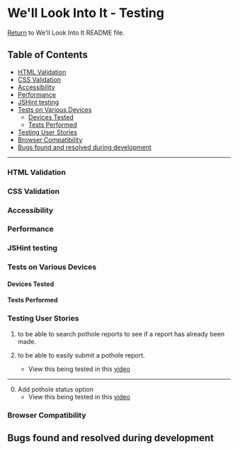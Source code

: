 # We'll Look Into It - Testing

[Return](README.md) to We'll Look Into It README file.

## Table of Contents

- [HTML Validation](#HTML-Validation)
- [CSS Validation](#CSS-Validation)
- [Accessibility](#Accessibility)
- [Performance](#Performance)
- [JSHint testing](#JSHint-testing)
- [Tests on Various Devices](#Tests-on-Various-Devices)
    - [Devices Tested](#Devices-Tested)
    - [Tests Performed](#Tests-Performed)
- [Testing User Stories](#testing-user-stories)
- [Browser Compatibility](#Browser-Compatibility)
- [Bugs found and resolved during development](#bugs-found-and-resolved-during-development)

---


### HTML Validation
### CSS Validation
### Accessibility
### Performance
### JSHint testing
### Tests on Various Devices
#### Devices Tested
#### Tests Performed
### Testing User Stories

1. to be able to search pothole reports to see if a report has already been made.

2. to be able to easily submit a pothole report.
    - View this being tested in this [video](assets/videos/testing_potholes_add.webm)

---

0. Add pothole status option
    - View this being tested in this [video](assets/videos/testing_status_add.webm.mov)

### Browser Compatibility
## Bugs found and resolved during development